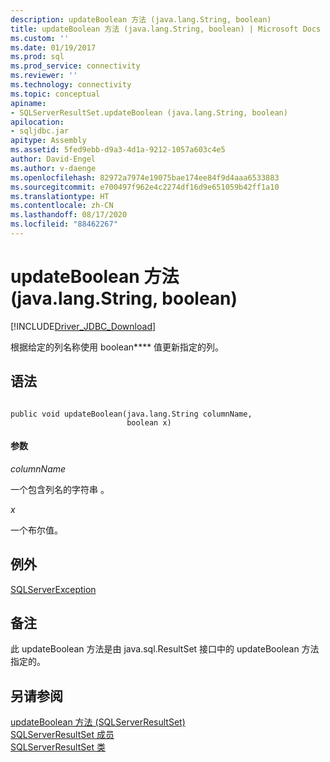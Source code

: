 ```yaml
---
description: updateBoolean 方法 (java.lang.String, boolean)
title: updateBoolean 方法 (java.lang.String, boolean) | Microsoft Docs
ms.custom: ''
ms.date: 01/19/2017
ms.prod: sql
ms.prod_service: connectivity
ms.reviewer: ''
ms.technology: connectivity
ms.topic: conceptual
apiname:
- SQLServerResultSet.updateBoolean (java.lang.String, boolean)
apilocation:
- sqljdbc.jar
apitype: Assembly
ms.assetid: 5fed9ebb-d9a3-4d1a-9212-1057a603c4e5
author: David-Engel
ms.author: v-daenge
ms.openlocfilehash: 82972a7974e19075bae174ee84f9d4aaa6533883
ms.sourcegitcommit: e700497f962e4c2274df16d9e651059b42ff1a10
ms.translationtype: HT
ms.contentlocale: zh-CN
ms.lasthandoff: 08/17/2020
ms.locfileid: "88462267"
---
```

# <a name="updateboolean-method-javalangstring-boolean"></a>updateBoolean 方法 (java.lang.String, boolean)
[!INCLUDE[Driver_JDBC_Download](../../../includes/driver_jdbc_download.md)]

  根据给定的列名称使用 boolean**** 值更新指定的列。  
  
## <a name="syntax"></a>语法  
  
```  
  
public void updateBoolean(java.lang.String columnName,  
                          boolean x)  
```  
  
#### <a name="parameters"></a>参数  
 *columnName*  
  
 一个包含列名的字符串  。  
  
 *x*  
  
 一个布尔值。  
  
## <a name="exceptions"></a>例外  
 [SQLServerException](../../../connect/jdbc/reference/sqlserverexception-class.md)  
  
## <a name="remarks"></a>备注  
 此 updateBoolean 方法是由 java.sql.ResultSet 接口中的 updateBoolean 方法指定的。  
  
## <a name="see-also"></a>另请参阅  
 [updateBoolean 方法 &#40;SQLServerResultSet&#41;](../../../connect/jdbc/reference/updateboolean-method-sqlserverresultset.md)   
 [SQLServerResultSet 成员](../../../connect/jdbc/reference/sqlserverresultset-members.md)   
 [SQLServerResultSet 类](../../../connect/jdbc/reference/sqlserverresultset-class.md)  
  
  
